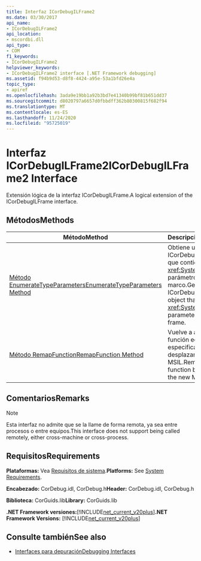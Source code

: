 ```yaml
---
title: Interfaz ICorDebugILFrame2
ms.date: 03/30/2017
api_name:
- ICorDebugILFrame2
api_location:
- mscordbi.dll
api_type:
- COM
f1_keywords:
- ICorDebugILFrame2
helpviewer_keywords:
- ICorDebugILFrame2 interface [.NET Framework debugging]
ms.assetid: f94b9d53-d8f8-4424-a95e-53a1bfd26e4a
topic_type:
- apiref
ms.openlocfilehash: 3ada9e19bb1a92b3bd7e41340b99bf81b651dd37
ms.sourcegitcommit: d8020797a6657d0fbbdff362b80300815f682f94
ms.translationtype: MT
ms.contentlocale: es-ES
ms.lasthandoff: 11/24/2020
ms.locfileid: "95725019"
---
```

# <a name="icordebugilframe2-interface"></a><span data-ttu-id="0f484-102">Interfaz ICorDebugILFrame2</span><span class="sxs-lookup"><span data-stu-id="0f484-102">ICorDebugILFrame2 Interface</span></span>

<span data-ttu-id="0f484-103">Extensión lógica de la interfaz ICorDebugILFrame.</span><span class="sxs-lookup"><span data-stu-id="0f484-103">A logical extension of the ICorDebugILFrame interface.</span></span>  
  
## <a name="methods"></a><span data-ttu-id="0f484-104">Métodos</span><span class="sxs-lookup"><span data-stu-id="0f484-104">Methods</span></span>  
  
|<span data-ttu-id="0f484-105">Método</span><span class="sxs-lookup"><span data-stu-id="0f484-105">Method</span></span>|<span data-ttu-id="0f484-106">Descripción</span><span class="sxs-lookup"><span data-stu-id="0f484-106">Description</span></span>|  
|------------|-----------------|  
|[<span data-ttu-id="0f484-107">Método EnumerateTypeParameters</span><span class="sxs-lookup"><span data-stu-id="0f484-107">EnumerateTypeParameters Method</span></span>](icordebugilframe2-enumeratetypeparameters-method.md)|<span data-ttu-id="0f484-108">Obtiene un objeto ICorDebugTypeEnum que contiene los <xref:System.Type> parámetros de este marco.</span><span class="sxs-lookup"><span data-stu-id="0f484-108">Gets an ICorDebugTypeEnum object that contains the <xref:System.Type> parameters in this frame.</span></span>|  
|[<span data-ttu-id="0f484-109">Método RemapFunction</span><span class="sxs-lookup"><span data-stu-id="0f484-109">RemapFunction Method</span></span>](icordebugilframe2-remapfunction-method.md)|<span data-ttu-id="0f484-110">Vuelve a asignar una función editada especificando el nuevo desplazamiento de MSIL.</span><span class="sxs-lookup"><span data-stu-id="0f484-110">Remaps an edited function by specifying the new MSIL offset.</span></span>|  
  
## <a name="remarks"></a><span data-ttu-id="0f484-111">Comentarios</span><span class="sxs-lookup"><span data-stu-id="0f484-111">Remarks</span></span>  
  
> [!NOTE]
> <span data-ttu-id="0f484-112">Esta interfaz no admite que se la llame de forma remota, ya sea entre procesos o entre equipos.</span><span class="sxs-lookup"><span data-stu-id="0f484-112">This interface does not support being called remotely, either cross-machine or cross-process.</span></span>  
  
## <a name="requirements"></a><span data-ttu-id="0f484-113">Requisitos</span><span class="sxs-lookup"><span data-stu-id="0f484-113">Requirements</span></span>  

 <span data-ttu-id="0f484-114">**Plataformas:** Vea [Requisitos de sistema](../../get-started/system-requirements.md).</span><span class="sxs-lookup"><span data-stu-id="0f484-114">**Platforms:** See [System Requirements](../../get-started/system-requirements.md).</span></span>  
  
 <span data-ttu-id="0f484-115">**Encabezado:** CorDebug.idl, CorDebug.h</span><span class="sxs-lookup"><span data-stu-id="0f484-115">**Header:** CorDebug.idl, CorDebug.h</span></span>  
  
 <span data-ttu-id="0f484-116">**Biblioteca:** CorGuids.lib</span><span class="sxs-lookup"><span data-stu-id="0f484-116">**Library:** CorGuids.lib</span></span>  
  
 <span data-ttu-id="0f484-117">**.NET Framework versiones:**[!INCLUDE[net_current_v20plus](../../../../includes/net-current-v20plus-md.md)]</span><span class="sxs-lookup"><span data-stu-id="0f484-117">**.NET Framework Versions:** [!INCLUDE[net_current_v20plus](../../../../includes/net-current-v20plus-md.md)]</span></span>  
  
## <a name="see-also"></a><span data-ttu-id="0f484-118">Consulte también</span><span class="sxs-lookup"><span data-stu-id="0f484-118">See also</span></span>

- [<span data-ttu-id="0f484-119">Interfaces para depuración</span><span class="sxs-lookup"><span data-stu-id="0f484-119">Debugging Interfaces</span></span>](debugging-interfaces.md)
